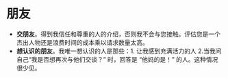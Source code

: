 # 朋友


- **交朋友**。得到我信任和尊重的人的介绍，否则我不会与您接触。评估您是一个杰出人物还是浪费时间的成本乘以请求数量太高。
- **想认识的朋友**。我唯一想认识的人是那些：1. 让我感到充满活力的人 2.当我问自己“我是否想再次与他们交谈？” 时，回答是 “他妈的是！” 的人。这种情况很少见。
